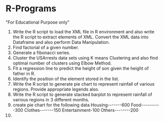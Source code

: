 # R-Programs
"For Educational Purpose only"

1. Write the R script to load the XML file in R environment and also write the R script to extract elements of XML. Convert the XML data into Dataframe and also perform    Data Manipulation.
2. Find factorial of a given number.
3. Generate a fibonacci series.
4. Cluster the USArrests data sets using K means Clustering and also find optimal number of clusters using Elbow Method.
5. Fit a regression line to predict the height of son given the height of father in R.
6. Identify the position of the element stored in the list.
7. Write the R script to generate pie chart to represent rainfall of various regions. Provide appropriate legends also.
8. Write the R script to generate stacked barplot to represent rainfall of various regions in 3 different months.
9. create pie chart for the following data 
   Housing-------600
   Food----------300
   Clothes-------150
   Entertainment-100
   Others--------200
10.
